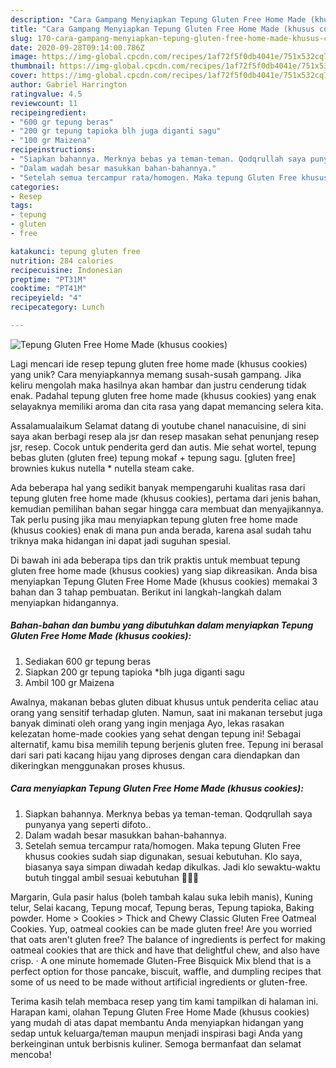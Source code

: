 ```yaml
---
description: "Cara Gampang Menyiapkan Tepung Gluten Free Home Made (khusus cookies) Anti Gagal"
title: "Cara Gampang Menyiapkan Tepung Gluten Free Home Made (khusus cookies) Anti Gagal"
slug: 170-cara-gampang-menyiapkan-tepung-gluten-free-home-made-khusus-cookies-anti-gagal
date: 2020-09-28T09:14:00.786Z
image: https://img-global.cpcdn.com/recipes/1af72f5f0db4041e/751x532cq70/tepung-gluten-free-home-made-khusus-cookies-foto-resep-utama.jpg
thumbnail: https://img-global.cpcdn.com/recipes/1af72f5f0db4041e/751x532cq70/tepung-gluten-free-home-made-khusus-cookies-foto-resep-utama.jpg
cover: https://img-global.cpcdn.com/recipes/1af72f5f0db4041e/751x532cq70/tepung-gluten-free-home-made-khusus-cookies-foto-resep-utama.jpg
author: Gabriel Harrington
ratingvalue: 4.5
reviewcount: 11
recipeingredient:
- "600 gr tepung beras"
- "200 gr tepung tapioka blh juga diganti sagu"
- "100 gr Maizena"
recipeinstructions:
- "Siapkan bahannya. Merknya bebas ya teman-teman. Qodqrullah saya punyanya yang seperti difoto.."
- "Dalam wadah besar masukkan bahan-bahannya."
- "Setelah semua tercampur rata/homogen. Maka tepung Gluten Free khusus cookies sudah siap digunakan, sesuai kebutuhan. Klo saya, biasanya saya simpan diwadah kedap dikulkas. Jadi klo sewaktu-waktu butuh tinggal ambil sesuai kebutuhan 💚💙💛"
categories:
- Resep
tags:
- tepung
- gluten
- free

katakunci: tepung gluten free 
nutrition: 284 calories
recipecuisine: Indonesian
preptime: "PT31M"
cooktime: "PT41M"
recipeyield: "4"
recipecategory: Lunch

---
```



![Tepung Gluten Free Home Made (khusus cookies)](https://img-global.cpcdn.com/recipes/1af72f5f0db4041e/751x532cq70/tepung-gluten-free-home-made-khusus-cookies-foto-resep-utama.jpg)

Lagi mencari ide resep tepung gluten free home made (khusus cookies) yang unik? Cara menyiapkannya memang susah-susah gampang. Jika keliru mengolah maka hasilnya akan hambar dan justru cenderung tidak enak. Padahal tepung gluten free home made (khusus cookies) yang enak selayaknya memiliki aroma dan cita rasa yang dapat memancing selera kita.

Assalamualaikum Selamat datang di youtube chanel nanacuisine, di sini saya akan berbagi resep ala jsr dan resep masakan sehat penunjang resep jsr, resep. Cocok untuk penderita gerd dan autis. Mie sehat wortel, tepung bebas gluten (gluten free) tepung mokaf + tepung sagu. [gluten free] brownies kukus nutella * nutella steam cake.

Ada beberapa hal yang sedikit banyak mempengaruhi kualitas rasa dari tepung gluten free home made (khusus cookies), pertama dari jenis bahan, kemudian pemilihan bahan segar hingga cara membuat dan menyajikannya. Tak perlu pusing jika mau menyiapkan tepung gluten free home made (khusus cookies) enak di mana pun anda berada, karena asal sudah tahu triknya maka hidangan ini dapat jadi suguhan spesial.


Di bawah ini ada beberapa tips dan trik praktis untuk membuat tepung gluten free home made (khusus cookies) yang siap dikreasikan. Anda bisa menyiapkan Tepung Gluten Free Home Made (khusus cookies) memakai 3 bahan dan 3 tahap pembuatan. Berikut ini langkah-langkah dalam menyiapkan hidangannya.

<!--inarticleads1-->

##### Bahan-bahan dan bumbu yang dibutuhkan dalam menyiapkan Tepung Gluten Free Home Made (khusus cookies):

1. Sediakan 600 gr tepung beras
1. Siapkan 200 gr tepung tapioka *blh juga diganti sagu
1. Ambil 100 gr Maizena


Awalnya, makanan bebas gluten dibuat khusus untuk penderita celiac atau orang yang sensitif terhadap gluten. Namun, saat ini makanan tersebut juga banyak diminati oleh orang yang ingin menjaga Ayo, lekas rasakan kelezatan home-made cookies yang sehat dengan tepung ini! Sebagai alternatif, kamu bisa memilih tepung berjenis gluten free. Tepung ini berasal dari sari pati kacang hijau yang diproses dengan cara diendapkan dan dikeringkan menggunakan proses khusus. 

<!--inarticleads2-->

##### Cara menyiapkan Tepung Gluten Free Home Made (khusus cookies):

1. Siapkan bahannya. Merknya bebas ya teman-teman. Qodqrullah saya punyanya yang seperti difoto..
1. Dalam wadah besar masukkan bahan-bahannya.
1. Setelah semua tercampur rata/homogen. Maka tepung Gluten Free khusus cookies sudah siap digunakan, sesuai kebutuhan. Klo saya, biasanya saya simpan diwadah kedap dikulkas. Jadi klo sewaktu-waktu butuh tinggal ambil sesuai kebutuhan 💚💙💛


Margarin, Gula pasir halus (boleh tambah kalau suka lebih manis), Kuning telur, Selai kacang, Tepung mocaf, Tepung beras, Tepung tapioka, Baking powder. Home &gt; Cookies &gt; Thick and Chewy Classic Gluten Free Oatmeal Cookies. Yup, oatmeal cookies can be made gluten free! Are you worried that oats aren&#39;t gluten free? The balance of ingredients is perfect for making oatmeal cookies that are thick and have that delightful chew, and also have crisp. · A one minute homemade Gluten-Free Bisquick Mix blend that is a perfect option for those pancake, biscuit, waffle, and dumpling recipes that some of us need to be made without artificial ingredients or gluten-free. 

Terima kasih telah membaca resep yang tim kami tampilkan di halaman ini. Harapan kami, olahan Tepung Gluten Free Home Made (khusus cookies) yang mudah di atas dapat membantu Anda menyiapkan hidangan yang sedap untuk keluarga/teman maupun menjadi inspirasi bagi Anda yang berkeinginan untuk berbisnis kuliner. Semoga bermanfaat dan selamat mencoba!

